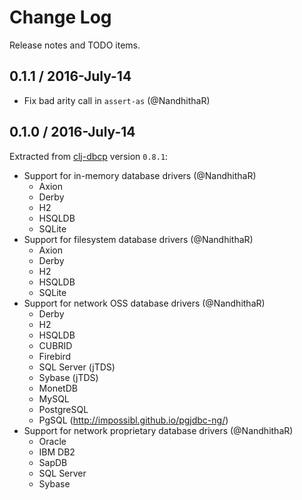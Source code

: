 # Change Log
Release notes and TODO items.

## 0.1.1 / 2016-July-14

* Fix bad arity call in `assert-as` (@NandhithaR)


## 0.1.0 / 2016-July-14

Extracted from [clj-dbcp](https://github.com/kumarshantanu/clj-dbcp) version `0.8.1`:

* Support for in-memory database drivers (@NandhithaR)
  * Axion
  * Derby
  * H2
  * HSQLDB
  * SQLite
* Support for filesystem database drivers (@NandhithaR)
  * Axion
  * Derby
  * H2
  * HSQLDB
  * SQLite
* Support for network OSS database drivers (@NandhithaR)
  * Derby
  * H2
  * HSQLDB
  * CUBRID
  * Firebird
  * SQL Server (jTDS)
  * Sybase (jTDS)
  * MonetDB
  * MySQL
  * PostgreSQL
  * PgSQL (http://impossibl.github.io/pgjdbc-ng/)
* Support for network proprietary database drivers (@NandhithaR)
  * Oracle
  * IBM DB2
  * SapDB
  * SQL Server
  * Sybase
